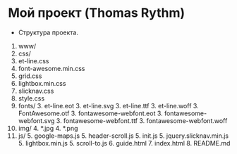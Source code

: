 # Мой проект (Thomas Rythm)

* Структура проекта.
1. www/ 
2. css/ 
 2. et-line.css
 2. font-awesome.min.css
 2. grid.css
 2. lightbox.min.css
 2. slicknav.css
 2. style.css
3. fonts/
        3. et-line.eot
        3. et-line.svg
        3. et-line.ttf
        3. et-line.woff
        3. FontAwesome.otf
        3. fontawesome-webfont.eot
        3. fontawesome-webfont.svg
        3. fontawesome-webfont.ttf
        3. fontawesome-webfont.woff
4. img/
        4. *.jpg
        4. *.png
5. js/
        5. google-maps.js
        5. header-scroll.js
        5. init.js
        5. jquery.slicknav.min.js
        5. lightbox.min.js
        5. scroll-to.js
    6. guide.html
    7. index.html
    8. README.md
